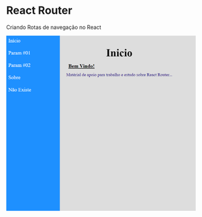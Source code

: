 # React Router

Criando Rotas de navegação no React

<img src='./src/assets/ReactRouter.png' alt='PageLearn'>